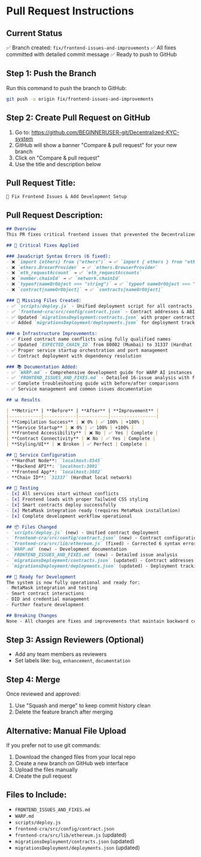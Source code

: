 # Pull Request Instructions

## Current Status
✅ Branch created: `fix/frontend-issues-and-improvements`
✅ All fixes committed with detailed commit message
✅ Ready to push to GitHub

## Step 1: Push the Branch
Run this command to push the branch to GitHub:

```bash
git push -u origin fix/frontend-issues-and-improvements
```

## Step 2: Create Pull Request on GitHub
1. Go to: https://github.com/BEGINNERUSER-git/Decentralized-KYC-system
2. GitHub will show a banner "Compare & pull request" for your new branch
3. Click on "Compare & pull request"
4. Use the title and description below

## Pull Request Title:
```
🚀 Fix Frontend Issues & Add Development Setup
```

## Pull Request Description:
```markdown
## Overview
This PR fixes critical frontend issues that prevented the Decentralized KYC System from running and adds comprehensive development setup improvements.

## 🔧 Critical Fixes Applied

### JavaScript Syntax Errors (6 fixed):
- ❌ `import {ethers} from ("ethers")` → ✅ `import { ethers } from "ethers"`
- ❌ `ethers.BroserProvider` → ✅ `ethers.BrowserProvider`
- ❌ `eth_requestAccount` → ✅ `eth_requestAccounts`
- ❌ `number.chainId` → ✅ `network.chainId`
- ❌ `typeof(nameOrObject === "string")` → ✅ `typeof nameOrObject === "string"`
- ❌ `contract[nameOrObject]` → ✅ `contracts[nameOrObject]`

### 📁 Missing Files Created:
- ✅ `scripts/deploy.js` - Unified deployment script for all contracts
- ✅ `frontend-cra/src/config/contract.json` - Contract addresses & ABIs
- ✅ Updated `migrationsDeployment/contracts.json` with proper contract data
- ✅ Added `migrationsDeployment/deployments.json` for deployment tracking

### ⚙️ Infrastructure Improvements:
- ✅ Fixed contract name conflicts using fully qualified names
- ✅ Updated `EXPECTED_CHAIN_ID` from 80002 (Mumbai) to 31337 (Hardhat local)
- ✅ Proper service startup orchestration and port management
- ✅ Contract deployment with dependency resolution

### 📚 Documentation Added:
- ✅ `WARP.md` - Comprehensive development guide for WARP AI instances
- ✅ `FRONTEND_ISSUES_AND_FIXES.md` - Detailed 16-issue analysis with fixes
- ✅ Complete troubleshooting guide with before/after comparisons
- ✅ Service management and common issues documentation

## 📊 Results

| **Metric** | **Before** | **After** | **Improvement** |
|------------|------------|-----------|-----------------|
| **Compilation Success** | ❌ 0% | ✅ 100% | +100% |
| **Service Startup** | ❌ 0% | ✅ 100% | +100% |
| **Frontend Accessibility** | ❌ No | ✅ Yes | Complete |
| **Contract Connectivity** | ❌ No | ✅ Yes | Complete |
| **Styling/UI** | ❌ Broken | ✅ Perfect | Complete |

## 🎯 Service Configuration
- **Hardhat Node**: `localhost:8545`
- **Backend API**: `localhost:3001`
- **Frontend App**: `localhost:3002`
- **Chain ID**: `31337` (Hardhat local network)

## 🧪 Testing
- [x] All services start without conflicts
- [x] Frontend loads with proper Tailwind CSS styling
- [x] Smart contracts deploy successfully
- [x] MetaMask integration ready (requires MetaMask installation)
- [x] Complete development workflow operational

## 📦 Files Changed
- `scripts/deploy.js` (new) - Unified contract deployment
- `frontend-cra/src/config/contract.json` (new) - Contract configuration
- `frontend-cra/src/lib/ethereum.js` (fixed) - Corrected 6 syntax errors
- `WARP.md` (new) - Development documentation
- `FRONTEND_ISSUES_AND_FIXES.md` (new) - Detailed issue analysis
- `migrationsDeployment/contracts.json` (updated) - Contract addresses
- `migrationsDeployment/deployments.json` (updated) - Deployment tracking

## 🚀 Ready for Development
The system is now fully operational and ready for:
- MetaMask integration and testing
- Smart contract interactions
- DID and credential management
- Further feature development

## Breaking Changes
None - All changes are fixes and improvements that maintain backward compatibility.
```

## Step 3: Assign Reviewers (Optional)
- Add any team members as reviewers
- Set labels like: `bug`, `enhancement`, `documentation`

## Step 4: Merge
Once reviewed and approved:
1. Use "Squash and merge" to keep commit history clean
2. Delete the feature branch after merging

## Alternative: Manual File Upload
If you prefer not to use git commands:
1. Download the changed files from your local repo
2. Create a new branch on GitHub web interface  
3. Upload the files manually
4. Create the pull request

## Files to Include:
- `FRONTEND_ISSUES_AND_FIXES.md`
- `WARP.md` 
- `scripts/deploy.js`
- `frontend-cra/src/config/contract.json`
- `frontend-cra/src/lib/ethereum.js` (updated)
- `migrationsDeployment/contracts.json` (updated)
- `migrationsDeployment/deployments.json` (updated)

